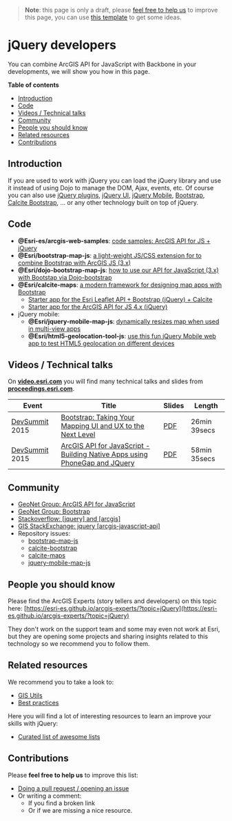> **Note**: this page is only a draft, please [feel free to help us](#contributions) to improve this page, you can use [this template](https://github.com/esri-es/awesome-arcgis/blob/master/RESOURCE_PAGE_TEMPLATE.md) to get some ideas.

# jQuery developers
You can combine ArcGIS API for JavaScript with Backbone in your developments,
we will show you how in this page.

<!-- START doctoc generated TOC please keep comment here to allow auto update -->
<!-- DON'T EDIT THIS SECTION, INSTEAD RE-RUN doctoc TO UPDATE -->
**Table of contents**

- [Introduction](#introduction)
- [Code](#code)
- [Videos / Technical talks](#videos--technical-talks)
- [Community](#community)
- [People you should know](#people-you-should-know)
- [Related resources](#related-resources)
- [Contributions](#contributions)

<!-- END doctoc generated TOC please keep comment here to allow auto update -->

## Introduction

If you are used to work with jQuery you can load the jQuery library and use it
instead of using Dojo to manage the DOM, Ajax, events, etc. Of course you can also use [jQuery plugins](https://plugins.jquery.com/), [jQuery UI](https://jqueryui.com/), [jQuery Mobile](https://jquerymobile.com/), [Bootstrap](http://getbootstrap.com/), [Calcite Bootstrap](https://github.com/Esri/calcite-bootstrap), ... or any other technology built on top of jQuery.

## Code
* **@Esri-es/arcgis-web-samples**: [code samples: ArcGIS API for JS + jQuery](https://esri-es.github.io/arcgis-web-samples/jquery/)
* **@Esri/bootstrap-map-js**: [a light-weight JS/CSS extension for to combine Bootstrap with ArcGIS JS (3.x) ](https://github.com/Esri/bootstrap-map-js)
* **@Esri/dojo-bootstrap-map-js**: [how to use our API for JavaScript (3.x) with Bootstap via Dojo-bootstrap](https://github.com/Esri/dojo-bootstrap-map-js)
* **@Esri/calcite-maps**: [a modern framework for designing map apps with Bootstrap](https://github.com/Esri/calcite-maps)
  * [Starter app for the Esri Leaflet API + Bootstrap (jQuery) + Calcite](http://esri.github.io/calcite-maps/samples/esri-leaflet/esri-leaflet.html)
  * [Starter app for the ArcGIS API for JS 4.x (jQuery)](http://esri.github.io/calcite-maps/samples/arcgis-4.x/arcgis-4.x-2d-3d-jQuery.html)
* jQuery mobile:
  * **@Esri/jquery-mobile-map-js**: [dynamically resizes map when used in multi-view apps](https://github.com/Esri/jquery-mobile-map-js)
  * **@Esri/html5-geolocation-tool-js**: [use this fun jQuery Mobile web app to test HTML5 geolocation on different devices](https://github.com/Esri/html5-geolocation-tool-js)




## Videos / Technical talks
On [**video.esri.com**](http://video.esri.com/search/web-appbuilder) you will find many technical talks and slides from [**proceedings.esri.com**](https://www.google.es/webhp?sourceid=chrome-instant&ion=1&espv=2&ie=UTF-8#q=site%3Aproceedings.esri.com%20leaflet).

|Event|Title|Slides|Length|
|---|---|---|---|
|[DevSummit](http://www.esri.com/events/devsummit) 2015|[Bootstrap: Taking Your Mapping UI and UX to the Next Level](http://video.esri.com/watch/4369/bootstrap-taking-your-mapping-ui-and-ux-to-the-next-level)|[PDF](http://proceedings.esri.com/library/userconf/devsummit15/papers/dev_int_154.pdf)|26min 39secs|
|[DevSummit](http://www.esri.com/events/devsummit) 2015|[ArcGIS API for JavaScript - Building Native Apps using PhoneGap and JQuery](http://www.esri.com/videos/watch?videoid=4293&channelid=LegacyVideo&isLegacy=true&title=arcgis-api-for-javascript---building-native-apps-using-phonegap-and-jquery)| [PDF](http://proceedings.esri.com/library/userconf/devsummit15/papers/dev_int_170.pdf)|58min 35secs

## Community
* [GeoNet Group: ArcGIS API for JavaScript](https://geonet.esri.com/community/developers/web-developers/arcgis-api-for-javascript)
* [GeoNet Group: Bootstrap](https://geonet.esri.com/groups/bootstrap)
* [Stackoverflow: [jquery] and [arcgis]](http://stackoverflow.com/search?q=%5Bjquery%5D+and+%5Barcgis%5D)
* [GIS StackExchange: jquery [arcgis-javascript-api] ](http://gis.stackexchange.com/search?tab=newest&q=jquery%20%5barcgis-javascript-api%5d)
* Repository issues:
  * [bootstrap-map-js](https://github.com/Esri/bootstrap-map-js/issues)
  * [calcite-bootstrap](https://github.com/Esri/calcite-bootstrap/issues)
  * [calcite-maps](https://github.com/Esri/calcite-maps/issues)
  * [jquery-mobile-map-js](https://github.com/Esri/jquery-mobile-map-js/issues)

## People you should know
Please find the ArcGIS Experts (story tellers and developers) on this topic here: [https://esri-es.github.io/arcgis-experts/?topic=jQuery](https://esri-es.github.io/arcgis-experts/?topic=jQuery)

They don't work on the support team and some may even not work at Esri,
but they are opening some projects and sharing insights related to this
technology so we recommend you to follow them.

## Related resources
We recommend you to take a look to:
* [GIS Utils](../../../gis/utils/README.md)
* [Best practices](../../best-practices/README.md)

Here you will find a lot of interesting resources to learn an improve your skills
with jQuery:
* [Curated list of awesome lists](https://github.com/sindresorhus/awesome)

## Contributions
Please **feel free to help us** to improve this list:

* [Doing a pull request / opening an issue](https://github.com/hhkaos/awesome-arcgis#contributions)
* Or writing a comment:
  * If you find a broken link
  * Or if we are missing a nice resource.

